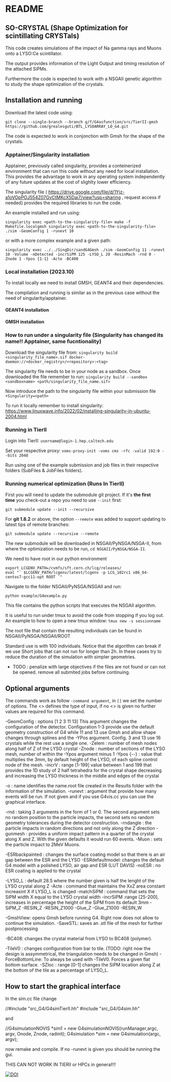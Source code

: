 # README

## SO-CRYSTAL (Shape Optimization for scintillating CRYSTals) 

This code creates simulations of the impact of Na gamma rays and Muons onto a LYSO:Ce scintillator.

The output provides information of the Light Output and timing resolution of the attached SiPMs.

Furthermore the code is expected to work with a NSGAII genetic algorithm to study the shape optimization of the crystals.

## Installation and running

Download the latest code using:

`git clone --single-branch --branch g/f/G4asfunction/src/TierII-gmsh https://github.com/grealesguti/BTL_LYSOARRAY_LO_G4.git`

The code is expected to work in conjonction with Gmsh for the shape of the crystals.

### Apptainer/Singularity installation

Apptainer, previously called singularity, provides a conteinerized environment that can run this code without any need for local installation. This provides the advantage to work in any operating system independently of any future updates at the cost of slighlty lower efficiency.

The singularity file ( https://drive.google.com/file/d/1Yjz-a1oVOpPOJ554Z07GvCtMKcX5Dai7/view?usp=sharing , request access if needed) provides the required libraries to run the code.

An example installed and run using:

`
singularity exec <path-to-the-singularity-file> make -f Makefile.localgmsh
singularity exec <path-to-the-singularity-file> ./sim -GeomConfig 1 -runevt 10
`

or with a more complex example and a given path:

`singularity exec ../../SingDir/sandG4Gmsh ./sim -GeomConfig 11 -runevt 10 -Volume -nDetected -incrSiPM 125 -LYSO_L 20 -ResinMach -rnd 0 -Znode 1 -Ypos {1-1} -Acte -BC400`


### Local installation (2023.10)

To install locally we need to install GMSH, GEANT4 and their dependencies. 

The compilation and running is similar as in the previous case without the need of singularity/apptainer.


#### GEANT4 installation


#### GMSH installation



### How to run under a singularity file (Singularity has changed its name!! Apptainer, same fucntionality)

Download the singularity file from:
`singularity build <singularity_file_name>.sif docker-daemon://<docker_registry>/<repository>:<tag>`


The singularity file needs to be in your node as a sandbox. Once downloaded the file remember to run:
`singularity build --sandbox <sandboxname> <path/singularity_file_name.sif>`

Now introduce the path to the singularity file within your submission file
`+Singularity=<path>`

To run it locally remember to install singularity:
https://www.linuxwave.info/2022/02/installing-singularity-in-ubuntu-2004.html

### Running in TierII

Login into TierII: `username@login-1.hep.caltech.edu`

Set your respective proxy: `voms-proxy-init -voms cms -rfc -valid 192:0 --bits 2048`

Run using one of the example submission and job files in their respective folders (SubFiles & JobFiles folders).

### Running numerical optimization (Runs In TierII)

First you will need to update the submodule git project. If it's **the first time** you check-out a repo you need to use `--init` first:

```
git submodule update --init --recursive
```

For **git 1.8.2** or above, the option `--remote` was added to support updating to latest tips of remote branches:

```
git submodule update --recursive --remote
```

The new submodule will be downloaded in NSGAII/PyNSGA/NSGA-II, from where the optimization needs to be run, `cd NSGAII/PyNSGA/NSGA-II`.

We need to have root in our python environment
```
export LCGENV_PATH=/cvmfs/sft.cern.ch/lcg/releases/
eval "` $LCGENV_PATH/lcgenv/latest/lcgenv -p LCG_102rc1 x86_64-centos7-gcc11-opt ROOT `"
```
Navigate to the folder NSGAII/PyNSGA/NSGAII and run:

`python example/G4example.py`

This file contains the python scripts that executes the NSGAII algorithm.

It is useful to run under tmux to avoid the code from stopping if you log out. An example to how to open a new tmux window:
`tmux new -s sessionname`

The root file that contain the resulting individuals can be found in NSGAII/PyNSGA/NSGAII/ROOT

Standard use is with 100 individuals. Notice that the algorithm can break if we use Short jobs that can not run for longer than 2h. In these cases try to reduce the duration of the simulation with simpler geometries.
- TODO : penalize with large objectives if the files are not found or can not be opened. remove all submited jobs before continuing.

## Optional arguments

The commands work as follow `-command argument`, in `[]` we set the number of options. The <> defines the type of input, if no <> is given no further values are required for this command.

-GeomConfig <int> : options [1 2 3 11 13] This argument changes the configuration of the detector. Configuration 1-3 provide use the default geometry construction of G4 while 11 and 13 use Gmsh and allow shape changes through splines and the -YPos argument. Config. 3 and 13 use 16 crystals while the rest use a single one.
-Zelem <int> : number of mesh nodes along half of Z of the LYSO crystal
-Znode <int> : number of sections of the LYSO mesh, number of <int> within the -Ypos argument minus 1
-Ypos {-<int>-<int>} : value that multiplies the 3mm, by default height of the LYSO, of each spline control node of the mesh.
-incrV <int> : range [1-199] value between 1 and 199 that provides the 1D study of 2 half tetrahedra for the crystal shape decreasing and increasing the LYSO thickness in the middle and edges of the crystal

-o <string> :  name identifies the name.root file created in the Results folder with the information of the simulation.
-runevt <int> : argument that provide how many events will be run. If not given and if you use G4vis.cc you can use the graphical interface.

-rnd <int> <int> <int> : taking 3 arguments in the form of 1 or 0. The second argument sets no random position to the particle impacts, the second sets no random geometry tolerances during the detector construction.
-rndangle : the particle impacts in random directions and not only along the Z direction
-gunmesh <int> <int> : provides a uniform impact pattern in a quarter of the crystal along X and Z. With the given defaults it would run 60 events.
-Muon : sets the particle impact to 2MeV Muons.

-ESRbackpainted : changes the surface coating model so that there is an air gap between the ESR and the LYSO
-ESRdefaultmodel: changes the default G4 model with a polished LYSO, air gap and ESR (LUT DAVIS)
-noESR : no ESR coating is applied to the crystal

-LYSO_L <int> : default 28.5 where the number given is half the lenght of the LYSO crystal along Z
-Acte : command that maintains the XxZ area constant increasint X if LYSO_L is changed
-matchSiPM : command that sets the SiPM width X equal to the LYSO crystal width
-incrSiPM  <int> :range [25-200], increases in percentage the height of the SiPM from its default 3mm 
-SiPM_Z <int>
-RESIN_Z <int>
-RESIN_Z1000 <int>
-Glue_Z <int>
-Glue_Z1000 <int>
-RESIN_W <int>

-GmshView: opens Gmsh before running G4. Right now does not allow to continue the simulation.
-SaveSTL: saves an .stl file of the mesh for further postprocessing

-BC408: changes the crystal material from LYSO to BC408 (polymer).

-TileV0 : changes configuration from bar to tile. (TODO: right now the design is assymmetrical, the triangulation needs to be changed in Gmsh)
-ForceBottomLine: To always be used with -TileV0. Forces a given flat bottom surface.
-SZloc <double> : range [0-1] changes the SiPM location along Z at the bottom of the tile as a percentage of LYSO_L.

## How to start the graphical interface

In the sim.cc file change 

//#include "src_G4/G4simTierII.hh"
#include "src_G4/G4sim.hh"

and 

//G4simulationNOVIS *sim1 = new G4simulationNOVIS(runManager,argc, argv, Onode, Znode, radinit);
G4simulation *sim = new G4simulation(argc, argv);

now remake and compile. If no -runevt is given you should be running the gui.

THIS CAN NOT WORK IN TIERII or HPCs in general!!!

[![DOI](https://zenodo.org/badge/DOI/10.5281/zenodo.11127433.svg)](https://doi.org/10.5281/zenodo.11127433)



